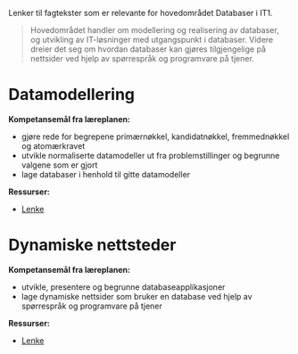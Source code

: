 Lenker til fagtekster som er relevante for hovedområdet Databaser i IT1.

> Hovedområdet handler om modellering og realisering av databaser, og utvikling av
> IT-løsninger med utgangspunkt i databaser. Videre dreier det seg om hvordan databaser
> kan gjøres tilgjengelige på nettsider ved hjelp av spørrespråk og programvare på tjener.


Datamodellering
===============
**Kompetansemål fra læreplanen:**
* gjøre rede for begrepene primærnøkkel, kandidatnøkkel, fremmednøkkel og atomærkravet
* utvikle normaliserte datamodeller ut fra problemstillinger og begrunne valgene som er gjort
* lage databaser i henhold til gitte datamodeller

**Ressurser:**
* [Lenke](http://...)


Dynamiske nettsteder
====================
**Kompetansemål fra læreplanen:**
* utvikle, presentere og begrunne databaseapplikasjoner
* lage dynamiske nettsider som bruker en database ved hjelp av spørrespråk og programvare på tjener

**Ressurser:**
* [Lenke](http://...)
